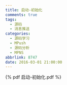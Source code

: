 ```yaml
---
title: 启动-初始化
comments: true
tags:
  - 源码
  - 消息推送
categories:
  - 源码学习
  - MPush
  - 源码分析
  - MPNS
abbrlink: 8747
date: 2016-03-01 21:00:00
---
```



{% pdf  启动-初始化.pdf %} 
